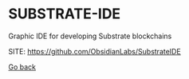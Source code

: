 # SUBSTRATE-IDE
 
 Graphic IDE for developing Substrate blockchains
 
 SITE: https://github.com/ObsidianLabs/SubstrateIDE

 [Go back](https://portable-linux-apps.github.io/apps.html)
